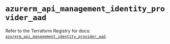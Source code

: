 # `azurerm_api_management_identity_provider_aad`

Refer to the Terraform Registry for docs: [`azurerm_api_management_identity_provider_aad`](https://registry.terraform.io/providers/hashicorp/azurerm/4.46.0/docs/resources/api_management_identity_provider_aad).
